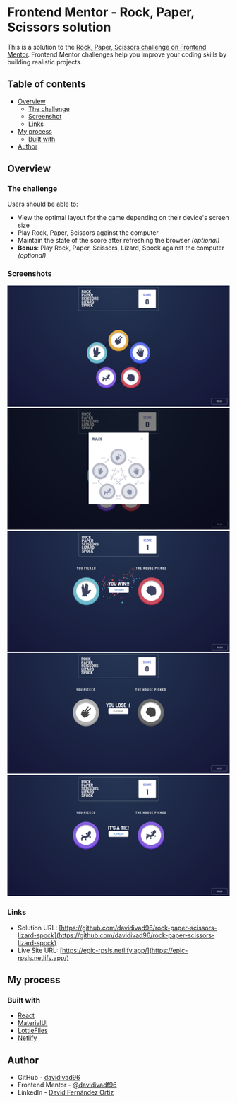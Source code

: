 # Frontend Mentor - Rock, Paper, Scissors solution

This is a solution to the [Rock, Paper, Scissors challenge on Frontend Mentor](https://www.frontendmentor.io/challenges/rock-paper-scissors-game-pTgwgvgH). Frontend Mentor challenges help you improve your coding skills by building realistic projects.

## Table of contents

- [Overview](#overview)
  - [The challenge](#the-challenge)
  - [Screenshot](#screenshot)
  - [Links](#links)
- [My process](#my-process)
  - [Built with](#built-with)
- [Author](#author)

## Overview

### The challenge

Users should be able to:

- View the optimal layout for the game depending on their device's screen size
- Play Rock, Paper, Scissors against the computer
- Maintain the state of the score after refreshing the browser _(optional)_
- **Bonus**: Play Rock, Paper, Scissors, Lizard, Spock against the computer _(optional)_

### Screenshots

![Main page](./screenshots/main.png)
![Rules modal](./screenshots/rules-modal.png)
![Win state](./screenshots/win.png)
![Lose state](./screenshots/lose.png)
![Tie state](./screenshots/tie.png)

### Links

- Solution URL: [https://github.com/davidivad96/rock-paper-scissors-lizard-spock](https://github.com/davidivad96/rock-paper-scissors-lizard-spock)
- Live Site URL: [https://epic-rpsls.netlify.app/](https://epic-rpsls.netlify.app/)

## My process

### Built with

- [React](https://reactjs.org/)
- [MaterialUI](https://mui.com/)
- [LottieFiles](https://lottiefiles.com/)
- [Netlify](https://www.netlify.com/)

## Author

- GitHub - [davidivad96](https://github.com/davidivad96)
- Frontend Mentor - [@davidivadf96](https://www.frontendmentor.io/profile/davidivad96)
- LinkedIn - [David Fernández Ortiz](https://www.linkedin.com/in/david-fernandez-ortiz/)
